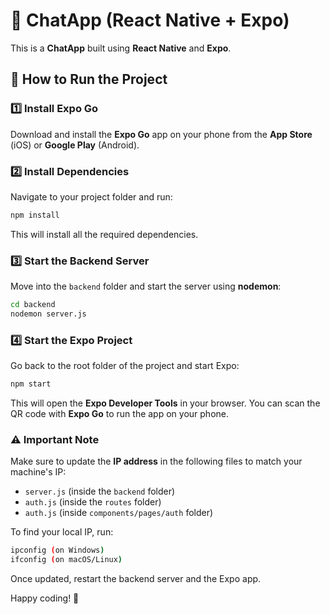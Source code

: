 # 📨 ChatApp (React Native + Expo)

This is a **ChatApp** built using **React Native** and **Expo**.

## 🚀 How to Run the Project

### 1️⃣ Install Expo Go
Download and install the **Expo Go** app on your phone from the **App Store** (iOS) or **Google Play** (Android).

### 2️⃣ Install Dependencies
Navigate to your project folder and run:
```sh
npm install
```
This will install all the required dependencies.

### 3️⃣ Start the Backend Server
Move into the `backend` folder and start the server using **nodemon**:
```sh
cd backend
nodemon server.js
```

### 4️⃣ Start the Expo Project
Go back to the root folder of the project and start Expo:
```sh
npm start
```
This will open the **Expo Developer Tools** in your browser. You can scan the QR code with **Expo Go** to run the app on your phone.

### ⚠ Important Note
Make sure to update the **IP address** in the following files to match your machine's IP:
- `server.js` (inside the `backend` folder)
- `auth.js` (inside the `routes` folder)
- `auth.js` (inside `components/pages/auth` folder)

To find your local IP, run:
```sh
ipconfig (on Windows)
ifconfig (on macOS/Linux)
```

Once updated, restart the backend server and the Expo app.

Happy coding! 🚀

